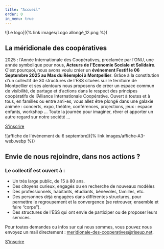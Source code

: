```yaml
---
title: "Accueil"
order: 0
in_menu: true
---
```

![Le logo]({% link images/Logo allongé_12.png %})

## La méridionale des coopératives

2025 : l’Année Internationale des Coopératives, proclamée par l’ONU, une année symbolique pour nous, **Acteurs de l'Economie Sociale et Solidaire**. C'est pourquoi, nous avons voulu créer un **événement Festif le 06 Septembre 2025 au Mas du Réemploi à Montpellier**. Grâce à la constitution d'un collectif de 30 structures de l'ESS situées sur le territoire de Montpellier et ses alentours nous proposons de créer un espace commun de visibilité, de partage et d’actions dans le respect des principes coopératifs de l’Alliance Internationale Coopérative. 
Ouvert à toutes et à tous, en familles ou entre ami-es, vous allez être plongé dans une galaxie animée : concerts, expo, théâtre, conférences, projections, jeux : espace enfants, workshop ... Toute la journée pour imaginer, rêver et apporter un autre regard sur notre société ... 

<a href="https://www.helloasso.com/associations/les-amis-de-la-cagette/evenements/galaxie-cooperative-un-evenement-de-la-meridionale-des-cooperatives" class="bouton">S'inscrire</a>

![affiche de l'événement du 6 septembre]({% link images/affiche-A3-web.webp %})


## Envie de nous rejoindre, dans nos actions ?

### Le collectif est ouvert à :
- Un très large public, de 15 à 80 ans.
- Des citoyens curieux, engagés ou en recherche de nouveaux modèles
- Des professionnels, habitants, étudiants, bénévoles, familles, etc.
- Des personnes déjà engagées dans différentes structures, pour permettre le regroupement et la convergence (se retrouver, ensemble et faire “corps”).
- Des structures de l'ESS qui ont envie de participer ou de proposer leurs services.

Pour toutes demandes ou infos sur qui nous sommes, vous pouvez nous envoyez un mail directement : meridionale-des-cooperatives@riseup.net. 

<a href="https://www.helloasso.com/associations/les-amis-de-la-cagette/evenements/galaxie-cooperative-un-evenement-de-la-meridionale-des-cooperatives" class="bouton">S'inscrire</a> 